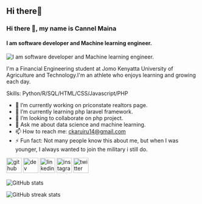 ## Hi there👋
### Hi there 👋, my name is Cannel Maina
#### I am software developer and Machine learning engineer.
![I am software developer and Machine learning engineer.](https://images.app.goo.gl/LxArQAiV1Kn2seYa7)

I'm a Financial Engineering student at Jomo Kenyatta University of Agriculture and Technology.I'm an athlete who enjoys learning and growing each day.

Skills: Python/R/SQL/HTML/CSS/Javascript/PHP

- 🔭 I’m currently working on priconstate realtors page. 
- 🌱 I’m currently learning php laravel framework. 
- 👯 I’m looking to collaborate on php project. 
- 💬 Ask me about data science and machine learning. 
- 📫 How to reach me: ckaruiru14@gmail.com 
- ⚡ Fun fact: Not many people know this about me, but when I was younger, I always wanted to join the military i still do. 


[<img src='https://cdn.jsdelivr.net/npm/simple-icons@3.0.1/icons/github.svg' alt='github' height='40'>](https://github.com/cannel14)  [<img src='https://cdn.jsdelivr.net/npm/simple-icons@3.0.1/icons/dev-dot-to.svg' alt='dev' height='40'>](https://dev.to/cannel14)  [<img src='https://cdn.jsdelivr.net/npm/simple-icons@3.0.1/icons/linkedin.svg' alt='linkedin' height='40'>](https://www.linkedin.com/in/cannelmaina/)  [<img src='https://cdn.jsdelivr.net/npm/simple-icons@3.0.1/icons/instagram.svg' alt='instagram' height='40'>](https://www.instagram.com/kanel1304/)  [<img src='https://cdn.jsdelivr.net/npm/simple-icons@3.0.1/icons/twitter.svg' alt='twitter' height='40'>](https://twitter.com/cannel)  

![GitHub stats](https://github-readme-stats.vercel.app/api?username=cannel14&show_icons=true)  

![GitHub streak stats](https://github-readme-streak-stats.herokuapp.com/?user=cannel14)  


